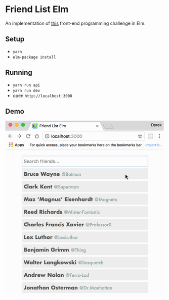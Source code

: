 # Friend List Elm
An implementation of [this](https://github.com/DerekCuevas/friend-list) front-end programming challenge in Elm.

## Setup
- `yarn`
- `elm-package install`

## Running
- `yarn run api`
- `yarn run dev`
- open `http://localhost:3000`

## Demo

![alt tag](friend-list-elm.gif)
